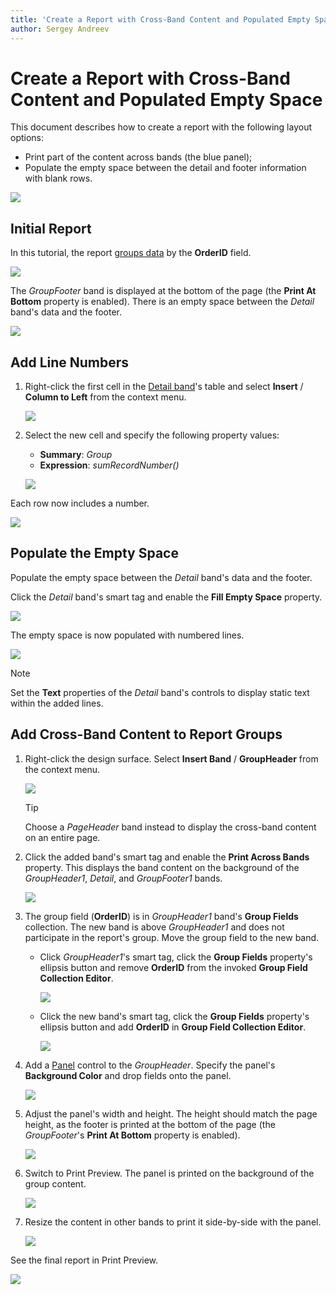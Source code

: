 ```yaml
---
title: 'Create a Report with Cross-Band Content and Populated Empty Space'
author: Sergey Andreev
---
```

# Create a Report with Cross-Band Content and Populated Empty Space

This document describes how to create a report with the following layout options:

- Print part of the content across bands (the blue panel);
- Populate the empty space between the detail and footer information with blank rows.

![](../../../../images/eurd-win-underlay-report-preview-6.png)

## Initial Report

In this tutorial, the report [groups data](../shape-report-data/group-and-sort-data.md) by the **OrderID** field.

![](../../../../images/eurd-win-underlay-report-preview-0.png)

The _GroupFooter_ band is displayed at the bottom of the page (the **Print At Bottom** property is enabled). There is an empty space between the _Detail_ band's data and the footer.

![](../../../../images/eurd-win-underlay-report-preview.png)

## Add Line Numbers

1. Right-click the first cell in the [Detail band](../introduction-to-banded-reports.md)'s table and select **Insert** / **Column to Left** from the context menu.

	![](../../../../images/eurd-win-underlay-report-add-cell.png)

1. Select the new cell and specify the following property values:

	* **Summary**: _Group_
	* **Expression**: _sumRecordNumber()_

	![](../../../../images/eurd-win-underlay-report-add-line-numbers.png)

Each row now includes a number.

![](../../../../images/eurd-win-underlay-report-preview-3.png)

## Populate the Empty Space

Populate the empty space between the _Detail_ band's data and the footer.

Click the _Detail_ band's smart tag and enable the **Fill Empty Space** property.

![](../../../../images/eurd-win-underlay-report-fillemptyspace.png)

The empty space is now populated with numbered lines.

![](../../../../images/eurd-win-underlay-report-preview-4.png)

> [!NOTE]
> Set the **Text** properties of the _Detail_ band's controls to display static text within the added lines.

## Add Cross-Band Content to Report Groups

1. Right-click the design surface. Select **Insert Band** / **GroupHeader** from the context menu.

	![](../../../../images/eurd-win-underlay-report-add-group-header.png)

	> [!Tip]
	> Choose a _PageHeader_ band instead to display the cross-band content on an entire page.

1. Click the added band's smart tag and enable the **Print Across Bands** property.  This displays the band content on the background of the _GroupHeader1_, _Detail_, and _GroupFooter1_ bands.

	![](../../../../images/eurd-win-underlay-report-printundernextband.png)

2. The group field (**OrderID**) is in _GroupHeader1_ band's **Group Fields** collection. The new band is above _GroupHeader1_ and does not participate in the report's group. Move the group field to the new band.

	- Click _GroupHeader1_'s smart tag, click the **Group Fields** property's ellipsis button and remove **OrderID** from the invoked **Group Field Collection Editor**.

		![](../../../../images/eurd-win-underlay-report-remove-group-fields.png)

	- Click the new band's smart tag, click the **Group Fields** property's ellipsis button and add **OrderID** in **Group Field Collection Editor**.

		![](../../../../images/eurd-win-underlay-report-move-group-fields.png)

1. Add a [Panel](../use-report-elements/use-basic-report-controls/panel.md) control to the _GroupHeader_. Specify the panel's **Background Color** and drop fields onto the panel.

	![](../../../../images/eurd-win-underlay-report-add-recipient.png)

4. Adjust the panel's width and height. The height should match the page height, as the footer is printed at the bottom of the page (the _GroupFooter_'s **Print At Bottom** property is enabled).

	![](../../../../images/eurd-win-underlay-report-adjust-crossband-height.png)

1. Switch to Print Preview. The panel is printed on the background of the group content.

	![](../../../../images/eurd-win-underlay-report-preview-5.png)

1. Resize the content in other bands to print it side-by-side with the panel.

	![](../../../../images/eurd-win-underlay-report-adjust-width.png)

See the final report in Print Preview.

![](../../../../images/eurd-win-underlay-report-preview-6.png)